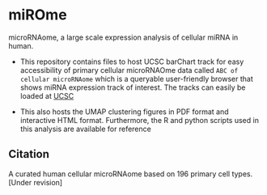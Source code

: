 # miROme
microRNAome, a large scale expression analysis of cellular miRNA in human. 

* This repository contains files to host UCSC barChart track for easy accessibility of primary cellular microRNAOme data called `ABC of cellular microRNAome` which is a queryable user-friendly browser that shows miRNA expression track of interest. The tracks can easily be loaded at [UCSC](https://genome.ucsc.edu/cgi-bin/hgTracks?db=hg38)

* This also hosts the UMAP clustering figures in PDF format and interactive HTML format. Furthermore, the R and python scripts used in this analysis are available for reference  

## Citation
A curated human cellular microRNAome based on 196 primary cell types. [Under revision]

